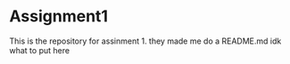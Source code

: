 # Assignment1
This is the repository for assinment 1. they made me do a README.md idk what to put here
